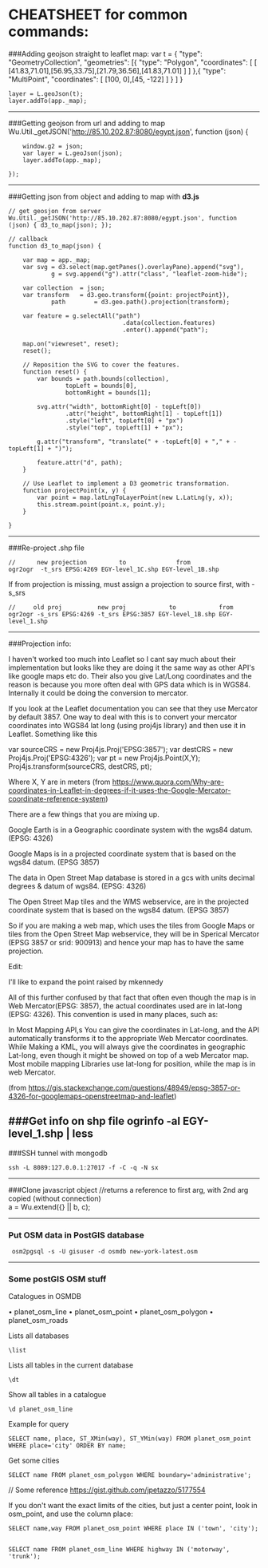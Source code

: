 CHEATSHEET for common commands:
===============================

###Adding geojson straight to leaflet map:
	var t = {
		"type": "GeometryCollection",
		"geometries": [{
			"type": "Polygon",
			"coordinates": [
				[ [41.83,71.01],[56.95,33.75],[21.79,36.56],[41.83,71.01] ]
			]
			},{
				"type": "MultiPoint",
				"coordinates": [ [100, 0],[45, -122] ]
			}
		]
	}

	layer = L.geoJson(t);
	layer.addTo(app._map);

-----------------------------------------



###Getting geojson from url and adding to map
	Wu.Util._getJSON('http://85.10.202.87:8080/egypt.json', function (json) { 

		window.g2 = json;
		var layer = L.geoJson(json);
		layer.addTo(app._map);

	});


------------------------------------------



###Getting json from object and adding to map with **d3.js**

	// get geosjon from server
	Wu.Util._getJSON('http://85.10.202.87:8080/egypt.json', function (json) { d3_to_map(json); }); 

	// callback
	function d3_to_map(json) {

		var map = app._map;
		var svg = d3.select(map.getPanes().overlayPane).append("svg"),
				g = svg.append("g").attr("class", "leaflet-zoom-hide");

		var collection  = json;
		var transform   = d3.geo.transform({point: projectPoint}),
				path        = d3.geo.path().projection(transform);

		var feature = g.selectAll("path")
									.data(collection.features)
									.enter().append("path");

		map.on("viewreset", reset);
		reset();

		// Reposition the SVG to cover the features.
		function reset() {
			var bounds = path.bounds(collection),
					topLeft = bounds[0],
					bottomRight = bounds[1];

			svg.attr("width", bottomRight[0] - topLeft[0])
					.attr("height", bottomRight[1] - topLeft[1])
					.style("left", topLeft[0] + "px")
					.style("top", topLeft[1] + "px");

			g.attr("transform", "translate(" + -topLeft[0] + "," + -topLeft[1] + ")");

			feature.attr("d", path);
		}

		// Use Leaflet to implement a D3 geometric transformation.
		function projectPoint(x, y) {
			var point = map.latLngToLayerPoint(new L.LatLng(y, x));
			this.stream.point(point.x, point.y);
		}

	}
--------------------------------------------------------------



###Re-project .shp file

	//		new projection         to              from
	ogr2ogr  -t_srs EPSG:4269 EGY-level_1C.shp EGY-level_1B.shp

If from projection is missing, must assign a projection to source first, with -s_srs

	// 	   old proj          new proj            to            from
	ogr2ogr -s_srs EPSG:4269 -t_srs EPSG:3857 EGY-level_1B.shp EGY-level_1.shp

--------------------------------------------------------------


###Projection info:

I haven't worked too much into Leaflet so I cant say much about their implementation but looks like they are doing it the same way as other API's like google maps etc do. Their also you give Lat/Long coordinates and the reason is because you more often deal with GPS data which is in WGS84. Internally it could be doing the conversion to mercator.

If you look at the Leaflet documentation you can see that they use Mercator by default 3857. One way to deal with this is to convert your mercator coordinates into WGS84 lat long (using  proj4js library) and then use it in Leaflet. Something like this

var sourceCRS = new Proj4js.Proj('EPSG:3857'); 
var destCRS = new Proj4js.Proj('EPSG:4326'); 
var pt = new Proj4js.Point(X,Y);
Proj4js.transform(sourceCRS, destCRS, pt);

Where X, Y are in meters
(from https://www.quora.com/Why-are-coordinates-in-Leaflet-in-degrees-if-it-uses-the-Google-Mercator-coordinate-reference-system)






There are a few things that you are mixing up.

Google Earth is in a Geographic coordinate system with the wgs84 datum. (EPSG: 4326)

Google Maps is in a projected coordinate system that is based on the wgs84 datum. (EPSG 3857)

The data in Open Street Map database is stored in a gcs with units decimal degrees & datum of wgs84. (EPSG: 4326)

The Open Street Map tiles and the WMS webservice, are in the projected coordinate system that is based on the wgs84 datum. (EPSG 3857)

So if you are making a web map, which uses the tiles from Google Maps or tiles from the Open Street Map webservice, they will be in Sperical Mercator (EPSG 3857 or srid: 900913) and hence your map has to have the same projection.

Edit:

I'll like to expand the point raised by mkennedy

All of this further confused by that fact that often even though the map is in Web Mercator(EPSG: 3857), the actual coordinates used are in lat-long (EPSG: 4326). This convention is used in many places, such as:

In Most Mapping API,s You can give the coordinates in Lat-long, and the API automatically transforms it to the appropriate Web Mercator coordinates.
While Making a KML, you will always give the coordinates in geographic Lat-long, even though it might be showed on top of a web Mercator map.
Most mobile mapping Libraries use lat-long for position, while the map is in web Mercator.

(from https://gis.stackexchange.com/questions/48949/epsg-3857-or-4326-for-googlemaps-openstreetmap-and-leaflet)



###Get info on shp file 
	ogrinfo -al EGY-level_1.shp | less
---------------------------------------------------------------


###SSH tunnel with mongodb

	ssh -L 8089:127.0.0.1:27017 -f -C -q -N sx 
------------------------

###Clone javascript object
	//returns a reference to first arg, with 2nd arg copied (without connection)  
	a = Wu.extend({} || b, c);


------------------------------

### Put OSM data in PostGIS database

     osm2pgsql -s -U gisuser -d osmdb new-york-latest.osm
     
     
-------------------------------------

### Some postGIS OSM stuff

Catalogues in OSMDB

• planet_osm_line
• planet_osm_point
• planet_osm_polygon
• planet_osm_roads

Lists all databases

    \list


Lists all tables in the current database

    \dt

Show all tables in a catalogue

    \d planet_osm_line



Example for query
    
    SELECT name, place, ST_XMin(way), ST_YMin(way) FROM planet_osm_point WHERE place='city' ORDER BY name;
    
Get some cities
    
    SELECT name FROM planet_osm_polygon WHERE boundary='administrative';



// Some reference
https://gist.github.com/jpetazzo/5177554    

If you don't want the exact limits of the cities, but just a center point, look in osm_point, and use the column place:

    SELECT name,way FROM planet_osm_point WHERE place IN ('town', 'city');


    SELECT name FROM planet_osm_line WHERE highway IN ('motorway', 'trunk');
